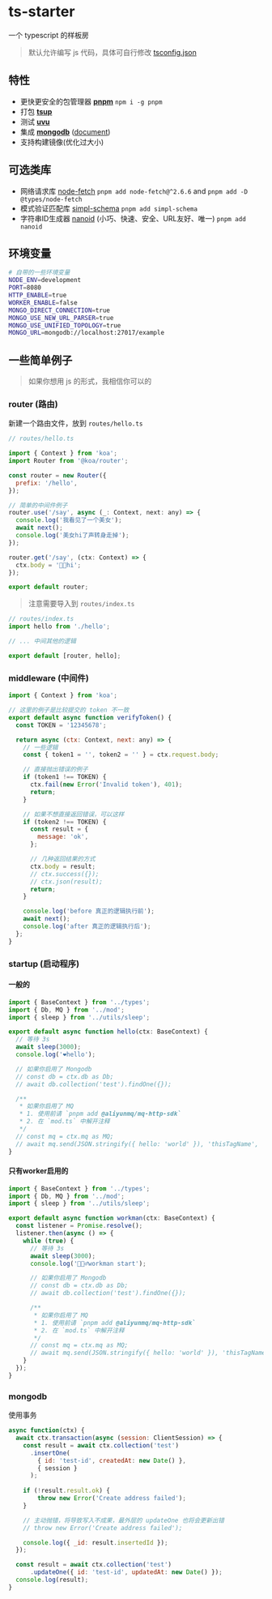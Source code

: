 # ts-starter

一个 typescript 的样板房

> 默认允许编写 js 代码，具体可自行修改 [tsconfig.json](./tsconfig.json)

## 特性

- 更快更安全的包管理器 **[pnpm](https://github.com/pnpm/pnpm)** `npm i -g pnpm`
- 打包 **[tsup](https://github.com/egoist/tsup)**
- 测试 **[uvu](https://github.com/lukeed/uvu)**
- 集成 **[mongodb](https://github.com/mongodb/node-mongodb-native)** ([document](https://mongodb.github.io/node-mongodb-native/4.2/))
- 支持构建镜像(优化过大小)

## 可选类库

- 网络请求库 [node-fetch](https://github.com/node-fetch/node-fetch) `pnpm add node-fetch@^2.6.6` and `pnpm add -D @types/node-fetch`
- 模式验证匹配库 [simpl-schema](https://github.com/longshotlabs/simpl-schema) `pnpm add simpl-schema`
- 字符串ID生成器 [nanoid](https://github.com/ai/nanoid) (小巧、快速、安全、URL友好、唯一) `pnpm add nanoid`

## 环境变量

```bash
# 自带的一些环境变量
NODE_ENV=development
PORT=8080
HTTP_ENABLE=true
WORKER_ENABLE=false
MONGO_DIRECT_CONNECTION=true
MONGO_USE_NEW_URL_PARSER=true
MONGO_USE_UNIFIED_TOPOLOGY=true
MONGO_URL=mongodb://localhost:27017/example
```

## 一些简单例子

> 如果你想用 js 的形式，我相信你可以的

### router (路由)

新建一个路由文件，放到 `routes/hello.ts`

```js
// routes/hello.ts

import { Context } from 'koa';
import Router from '@koa/router';

const router = new Router({
  prefix: '/hello',
});

// 简单的中间件例子
router.use('/say', async (_: Context, next: any) => {
  console.log('我看见了一个美女');
  await next();
  console.log('美女hi了声转身走掉');
});

router.get('/say', (ctx: Context) => {
  ctx.body = '👩🏻hi';
});

export default router;
```

> 注意需要导入到 `routes/index.ts`

```js
// routes/index.ts
import hello from './hello';

// ... 中间其他的逻辑

export default [router, hello];
```

### middleware (中间件)

```js
import { Context } from 'koa';

// 这里的例子是比较提交的 token 不一致
export default async function verifyToken() {
  const TOKEN = '12345678';

  return async (ctx: Context, next: any) => {
    // 一些逻辑  
    const { token1 = '', token2 = '' } = ctx.request.body;

    // 直接抛出错误的例子
    if (token1 !== TOKEN) {
      ctx.fail(new Error('Invalid token'), 401);
      return;
    }

    // 如果不想直接返回错误，可以这样
    if (token2 !== TOKEN) {
      const result = {
        message: 'ok',
      };

      // 几种返回结果的方式
      ctx.body = result;
      // ctx.success({});
      // ctx.json(result);
      return;
    }

    console.log('before 真正的逻辑执行前');
    await next();
    console.log('after 真正的逻辑执行后');
  };
}
```

### startup (启动程序)

#### 一般的

```js
import { BaseContext } from '../types';
import { Db, MQ } from '../mod';
import { sleep } from '../utils/sleep';

export default async function hello(ctx: BaseContext) {
  // 等待 3s
  await sleep(3000);
  console.log('❤️hello');

  // 如果你启用了 Mongodb
  // const db = ctx.db as Db;
  // await db.collection('test').findOne({});

  /**
   * 如果你启用了 MQ
   * 1. 使用前请 `pnpm add @aliyunmq/mq-http-sdk`
   * 2. 在 `mod.ts` 中解开注释
   */
  // const mq = ctx.mq as MQ;
  // await mq.send(JSON.stringify({ hello: 'world' }), 'thisTagName', 'thisKey');
}
```

#### 只有worker启用的

```js
import { BaseContext } from '../types';
import { Db, MQ } from '../mod';
import { sleep } from '../utils/sleep';

export default async function workman(ctx: BaseContext) {
  const listener = Promise.resolve();
  listener.then(async () => {
    while (true) {
      // 等待 3s
      await sleep(3000);
      console.log('👷🏻‍♂️workman start');

      // 如果你启用了 Mongodb
      // const db = ctx.db as Db;
      // await db.collection('test').findOne({});

      /**
       * 如果你启用了 MQ
       * 1. 使用前请 `pnpm add @aliyunmq/mq-http-sdk`
       * 2. 在 `mod.ts` 中解开注释
       */
      // const mq = ctx.mq as MQ;
      // await mq.send(JSON.stringify({ hello: 'world' }), 'thisTagName', 'thisKey');
    }
  });
}
```

### mongodb

使用事务

```js
async function(ctx) {
  await ctx.transaction(async (session: ClientSession) => {
    const result = await ctx.collection('test')
      .insertOne(
        { id: 'test-id', createdAt: new Date() },
        { session }
      );
    
    if (!result.result.ok) {
        throw new Error('Create address failed');
    }

    // 主动抛错，将导致写入不成果，最外层的 updateOne 也将会更新出错
    // throw new Error('Create address failed');

    console.log({ _id: result.insertedId });
  });

  const result = await ctx.collection('test')
      .updateOne({ id: 'test-id', updatedAt: new Date() });
  console.log(result);
}
```
